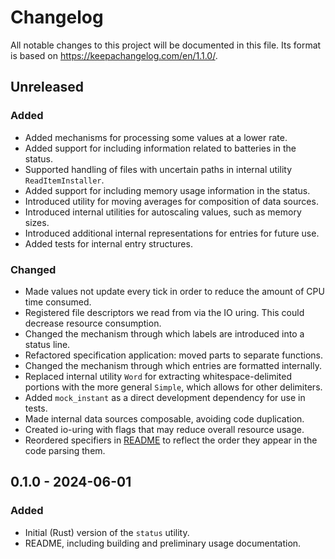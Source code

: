# Changelog

All notable changes to this project will be documented in this file. Its format
is based on https://keepachangelog.com/en/1.1.0/.

## Unreleased

### Added

- Added mechanisms for processing some values at a lower rate.
- Added support for including information related to batteries in the status.
- Supported handling of files with uncertain paths in internal utility
  `ReadItemInstaller`.
- Added support for including memory usage information in the status.
- Introduced utility for moving averages for composition of data sources.
- Introduced internal utilities for autoscaling values, such as memory sizes.
- Introduced additional internal representations for entries for future use.
- Added tests for internal entry structures.

### Changed

- Made values not update every tick in order to reduce the amount of CPU time
  consumed.
- Registered file descriptors we read from via the IO uring. This could decrease
  resource consumption.
- Changed the mechanism through which labels are introduced into a status line.
- Refactored specification application: moved parts to separate functions.
- Changed the mechanism through which entries are formatted internally.
- Replaced internal utility `Word` for extracting whitespace-delimited portions
  with the more general `Simple`, which allows for other delimiters.
- Added `mock_instant` as a direct development dependency for use in tests.
- Made internal data sources composable, avoiding code duplication.
- Created io-uring with flags that may reduce overall resource usage.
- Reordered specifiers in [README](./README.md) to reflect the order they appear
  in the code parsing them.


## 0.1.0 - 2024-06-01

### Added

- Initial (Rust) version of the `status` utility.
- README, including building and preliminary usage documentation.
